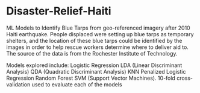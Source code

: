# Disaster-Relief-Haiti
ML Models to Identify Blue Tarps from geo-referenced imagery after 2010 Haiti earthquake.
People displaced were setting up blue tarps as temporary shelters, and the location of these blue tarps could be identified by the images in order to help rescue workers determine where to deliver aid to. The source of the data is from the Rochester Institute of Technology.

Models explored include:
  Logistic Regression
  LDA (Linear Discriminant Analysis)
  QDA (Quadratic Discriminant Analysis)
  KNN
  Penalized Logistic Regression
  Random Forest
  SVM (Support Vector Machines).
10-fold cross-validation used to evaluate each of the models
